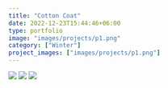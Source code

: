 ```yaml
---
title: "Cotton Coat"
date: 2022-12-23T15:44:46+06:00
type: portfolio
image: "images/projects/p1.png"
category: ["Winter"]
project_images: ["images/projects/p1.png"]
---
```

![](https://hintcool.com/images/projects/p1-1.jpg)
![](https://hintcool.com/images/projects/p1-2.jpg)
![](https://hintcool.com/images/projects/p1-3.jpg)

